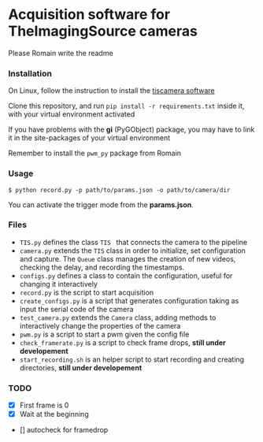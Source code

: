 # Acquisition software for TheImagingSource cameras

Please Romain write the readme

### Installation

On Linux, follow the instruction to install the [tiscamera software](https://github.com/TheImagingSource/tiscamera)

Clone this repository, and run `pip install -r requirements.txt` inside it, with your virtual environment activated

If you have problems with the **gi** (PyGObject) package, you may have to link it in the site-packages of your virtual environment

Remember to install the `pwm_py` package from Romain


### Usage

`$ python record.py -p path/to/params.json -o path/to/camera/dir`

You can activate the trigger mode from the **params.json**.

### Files

- `TIS.py` defines the class `TIS ` that connects the camera to the pipeline
- `camera.py` extends the `TIS` class in order to initialize, set configuration and capture. The `Queue` class manages the creation of new videos, checking the delay, and recording the timestamps.
- `configs.py` defines a class to contain the configuration, useful for changing it interactively
- `record.py` is the script to start acquisition
- `create_configs.py` is a script that generates configuration taking as input the serial code of the camera
- `test_camera.py` extends the `Camera` class, adding methods to interactively change the properties of the camera
- `pwm.py` is a script to start a pwm given the config file
- `check_framerate.py` is a script to check frame drops, **still under developement**
- `start_recording.sh` is an helper script to start recording and creating directories, **still under developement**


### TODO

- [x] First frame is 0
- [x] Wait at the beginning
- [] autocheck for framedrop
